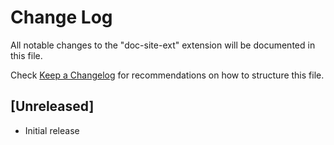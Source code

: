 # Change Log

All notable changes to the "doc-site-ext" extension will be documented in this file.

Check [Keep a Changelog](http://keepachangelog.com/) for recommendations on how to structure this file.

## [Unreleased]

- Initial release